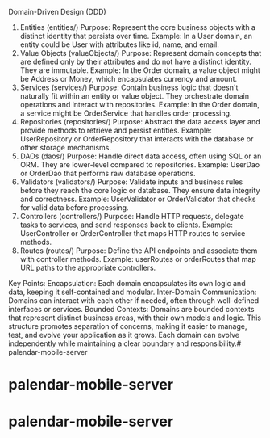 Domain-Driven Design (DDD) 

1. Entities (entities/)
Purpose: Represent the core business objects with a distinct identity that persists over time.
Example: In a User domain, an entity could be User with attributes like id, name, and email.
2. Value Objects (valueObjects/)
Purpose: Represent domain concepts that are defined only by their attributes and do not have a distinct identity. They are immutable.
Example: In the Order domain, a value object might be Address or Money, which encapsulates currency and amount.
3. Services (services/)
Purpose: Contain business logic that doesn't naturally fit within an entity or value object. They orchestrate domain operations and interact with repositories.
Example: In the Order domain, a service might be OrderService that handles order processing.
4. Repositories (repositories/)
Purpose: Abstract the data access layer and provide methods to retrieve and persist entities.
Example: UserRepository or OrderRepository that interacts with the database or other storage mechanisms.
5. DAOs (daos/)
Purpose: Handle direct data access, often using SQL or an ORM. They are lower-level compared to repositories.
Example: UserDao or OrderDao that performs raw database operations.
6. Validators (validators/)
Purpose: Validate inputs and business rules before they reach the core logic or database. They ensure data integrity and correctness.
Example: UserValidator or OrderValidator that checks for valid data before processing.
7. Controllers (controllers/)
Purpose: Handle HTTP requests, delegate tasks to services, and send responses back to clients.
Example: UserController or OrderController that maps HTTP routes to service methods.
8. Routes (routes/)
Purpose: Define the API endpoints and associate them with controller methods.
Example: userRoutes or orderRoutes that map URL paths to the appropriate controllers.


Key Points:
Encapsulation: Each domain encapsulates its own logic and data, keeping it self-contained and modular.
Inter-Domain Communication: Domains can interact with each other if needed, often through well-defined interfaces or services.
Bounded Contexts: Domains are bounded contexts that represent distinct business areas, with their own models and logic.
This structure promotes separation of concerns, making it easier to manage, test, and evolve your application as it grows. Each domain can evolve independently while maintaining a clear boundary and responsibility.# palendar-mobile-server
# palendar-mobile-server
# palendar-mobile-server
